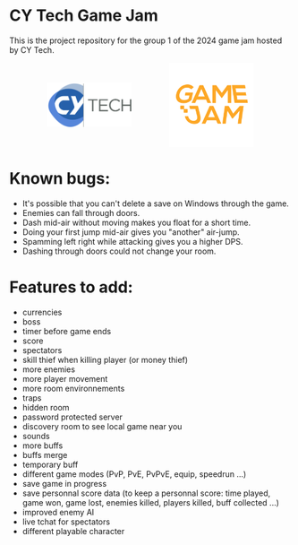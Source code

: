 # CY Tech Game Jam

This is the project repository for the group 1 of the 2024 game jam hosted by CY Tech.

<picture style="display:flex;flex-direction:row;align-items:center;justify-content:space-evenly;">
  <img alt="CY Tech Logo" src="./assets/credits/CY_Tech.png"  width="30%">
  <img alt="Game Jam Logo" src="./assets/credits/logo_sans_bg.png"  width="30%">
</picture>

# Known bugs:

- It's possible that you can't delete a save on Windows through the game.
- Enemies can fall through doors.
- Dash mid-air without moving makes you float for a short time.
- Doing your first jump mid-air gives you "another" air-jump.
- Spamming left right while attacking gives you a higher DPS.
- Dashing through doors could not change your room.


# Features to add:
- currencies
- boss
- timer before game ends
- score
- spectators
- skill thief when killing player (or money thief)
- more enemies
- more player movement
- more room environnements
- traps
- hidden room
- password protected server
- discovery room to see local game near you
- sounds
- more buffs
- buffs merge
- temporary buff
- different game modes (PvP, PvE, PvPvE, equip, speedrun ...)
- save game in progress
- save personnal score data (to keep a personnal score: time played, game won, game lost, enemies killed, players killed, buff collected ...)
- improved enemy AI
- live tchat for spectators
- different playable character